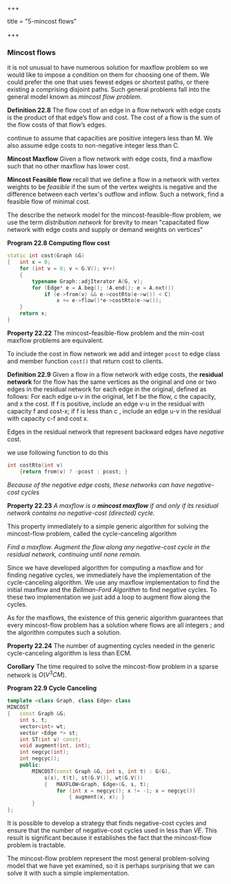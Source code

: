 +++

title = "5-mincost flows"

+++

### Mincost flows

it is not unusual to have numerous solution for maxflow problem so we would like to impose a condition on them for choosing one of them. We could prefer the one that uses fewest edges or shortest paths, or there existing a comprising disjoint paths. Such general problems fall into the general model known as *mincost flow problem*.

**Definition 22.8** The flow cost of an edge in a flow network with edge costs is the product of that edge’s flow and cost. The cost of a flow is the sum of the flow costs of that flow’s edges.

continue to assume that capacities are positive integers less than M. We also assume edge costs to non-negative integer less than C.

**Mincost Maxflow** Given a flow network with edge costs, find a maxflow such that no other maxflow has lower cost.

**Mincost Feasible flow** recall that we define a flow in a network with vertex weights to be *feasible* if the sum of the vertex weights is negative and the difference between each vertex's outflow and inflow. Such a network, find a feasible flow of minimal cost.

The describe the network model for the mincost-feasible-flow problem, we use the term *distribution network* for brevity to mean "capacitated flow network with edge costs and supply or demand weights on vertices"

**Program 22.8 Computing flow cost**

````c++
static int cost(Graph &G)
{ 	int x = 0;
    for (int v = 0; v < G.V(); v++)
    {
        typename Graph::adjIterator A(G, v);
        for (Edge* e = A.beg(); !A.end(); e = A.nxt())
            if (e->from(v) && e->costRto(e->w()) < C)
            	x += e->flow()*e->costRto(e->w());
    }
    return x;
}
````

**Property 22.22** The mincost–feasible-flow problem and the min-cost maxflow problems are equivalent.

To include the cost in flow network we add and integer `pcost` to edge class and member function `cost()` that return cost to clients.

**Definition 22.9** Given a flow in a flow network with edge costs, the **residual network** for the flow has the same vertices as the original and one or two edges in the residual network for each edge in the original, defined as follows: For each edge u-v in the original, let f be the flow, c the capacity, and x the cost. If f is positive, include an edge v-u in the residual with capacity f and cost-x; if f is less than c , include an edge u-v in the residual with capacity c-f and cost x.

Edges in the residual network that represent backward edges have *negative* cost.

we use following function to do this

```c++
int costRto(int v)
	{return from(v) ? -pcost : pcost; }
```

*Because of the negative edge costs, these networks can have negative-cost cycles*

**Property 22.23** *A maxflow is a **mincost maxflow** if and only if its residual network contains no negative-cost (directed) cycle.*

This property immediately to a simple generic algorithm for solving the mincost-flow problem, called the cycle-canceling algorithm

*Find a maxflow. Augment the flow along any negative-cost cycle in the residual network, continuing until none remain.*

Since we have developed algorithm for computing a maxflow and for finding negative cycles, we immediately have the implementation of the cycle-canceling algorithm. We use any maxflow implementation to find the initial maxflow and the *Bellman-Ford Algorithm* to find negative cycles. To these two implementation we just add a loop to augment flow along the cycles.

As for the maxflows, the existence of this generic algorithm guarantees that every mincost-flow problem has a solution where flows are all integers ; and the algorithm computes such a solution.

**Property 22.24** The number of augmenting cycles needed in the generic cycle-canceling algorithm is less than ECM.

**Corollary** The time required to solve the mincost-flow problem in a sparse network is $O(V^3CM)$.

**Program 22.9 Cycle Canceling**

````c++
template <class Graph, class Edge> class
MINCOST
{ 	const Graph &G;
    int s, t;
    vector<int> wt;
    vector <Edge *> st;
    int ST(int v) const;
    void augment(int, int);
    int negcyc(int);
    int negcyc();
    public:
        MINCOST(const Graph &G, int s, int t) : G(G),
            s(s), t(t), st(G.V()), wt(G.V())
            { 	MAXFLOW<Graph, Edge>(G, s, t);
            	for (int x = negcyc(); x != -1; x = negcyc())
            		{ augment(x, x); }
        }
};
````

It is possible to develop a strategy that finds negative-cost cycles and ensure that the number of negative-cost cycles used in less than $VE$. This result is significant because it establishes the fact that the mincost-flow problem is tractable.

The mincost-flow problem represent the most general problem-solving model that we have yet examined, so it is perhaps surprising that we can solve it with such a simple implementation.
